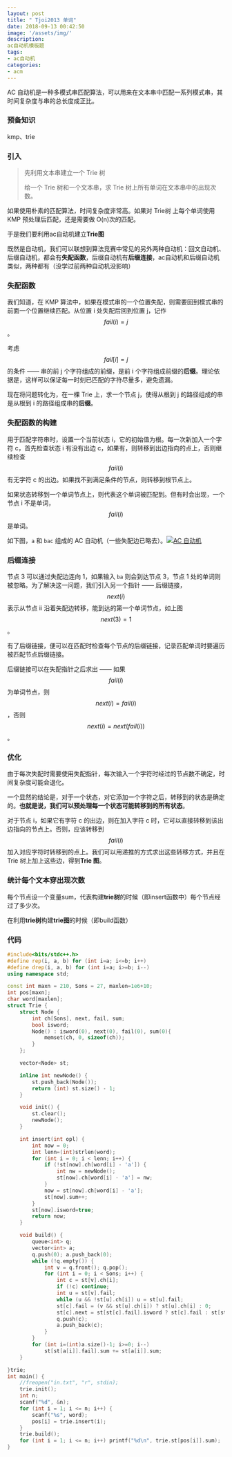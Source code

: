 ```yaml
---
layout: post
title: " Tjoi2013 单词"
date: 2018-09-13 00:42:50
image: '/assets/img/'
description:
ac自动机模板题
tags:
- ac自动机
categories:
- acm
---
```


AC 自动机是一种多模式串匹配算法，可以用来在文本串中匹配一系列模式串，其时间复杂度与串的总长度成正比。

### 预备知识

kmp、trie

### 引入

> 先利用文本串建立一个 Trie 树
>
> 给一个 Trie 树和一个文本串，求 Trie 树上所有单词在文本串中的出现次数。

如果使用朴素的匹配算法，时间复杂度非常高。如果对 Trie树 上每个单词使用 KMP 预处理后匹配，还是需要做 O(n)次的匹配。

于是我们要利用ac自动机建立**Trie图**

既然是自动机，我们可以联想到算法竞赛中常见的另外两种自动机：回文自动机、后缀自动机，都会有**失配函数**，后缀自动机有**后缀连接**，ac自动机和后缀自动机类似，两种都有（没学过前两种自动机没影响）

### 失配函数

我们知道，在 KMP 算法中，如果在模式串的一个位置失配，则需要回到模式串的前面一个位置继续匹配。从位置 i 处失配后回到位置 j，记作 $$fail(i)=j$$ 。

考虑 $$fail[i]=j$$ 的条件 —— 串的前 j 个字符组成的前缀，是前 i 个字符组成前缀的**后缀**。理论依据是，这样可以保证每一时刻已匹配的字符尽量多，避免遗漏。

现在将问题转化为，在一棵 Trie 上，求一个节点 j，使得从根到 j 的路径组成的串是从根到 i 的路径组成串的**后缀**。



### 失配函数的构建

用于匹配字符串时，设置一个当前状态 i，它的初始值为根。每一次新加入一个字符 c，首先检查状态 i 有没有出边 c，如果有，则转移到出边指向的点上，否则继续检查 $$fail(i)$$ 有无字符 c 的出边。如果找不到满足条件的节点，则转移到根节点上。

如果状态转移到一个单词节点上，则代表这个单词被匹配到。但有时会出现，一个节点 i 不是单词，$$fail(i)$$ 是单词。

如下图，`a` 和 `bac` 组成的 AC 自动机（一些失配边已略去）。[![AC 自动机](https://menci-oi.qiniu.tyhzyz.cn/acam-notes/acam2.svg)](https://menci-oi.qiniu.tyhzyz.cn/acam-notes/acam2.svg)

### 后缀连接

节点 3 可以通过失配边连向 1，如果输入 `ba` 则会到达节点 3，节点 1 处的单词则被忽略。为了解决这一问题，我们引入另一个指针 —— 后缀链接，$$next(i)$$ 表示从节点 ii 沿着失配边转移，能到达的第一个单词节点，如上图$$next(3)=1$$。

有了后缀链接，便可以在匹配时检查每个节点的后缀链接，记录匹配单词时要遍历被匹配节点后缀链接。

后缀链接可以在失配指针之后求出 —— 如果 $$fail(i)$$ 为单词节点，则 $$next(i)=fail(i)$$，否则$$next(i)=next(fail(i))$$。



### 优化

由于每次失配时需要使用失配指针，每次输入一个字符时经过的节点数不确定，时间复杂度可能会退化。

一个显然的结论是，对于一个状态，对它添加一个字符之后，转移到的状态是确定的。**也就是说，我们可以预处理每一个状态可能转移到的所有状态**。

对于节点 i，如果它有字符 c 的出边，则在加入字符 c 时，它可以直接转移到该出边指向的节点上。否则，应该转移到 $$fail(i)$$ 加入对应字符时转移到的点上。我们可以用递推的方式求出这些转移方式，并且在 Trie 树上加上这些边，得到**Trie 图**。

### 统计每个文本穿出现次数

每个节点设一个变量sum，代表构建**trie树**的时候（即insert函数中）每个节点经过了多少次。

在利用**trie树**构建**trie图**的时候（即build函数）

### 代码

```c++
#include<bits/stdc++.h>
#define rep(i, a, b) for (int i=a; i<=b; i++)
#define drep(i, a, b) for (int i=a; i>=b; i--)
using namespace std;

const int maxn = 210, Sons = 27, maxlen=1e6+10;
int pos[maxn];
char word[maxlen];
struct Trie {
    struct Node {
        int ch[Sons], next, fail, sum;
        bool isword;
        Node() : isword(0), next(0), fail(0), sum(0){
            memset(ch, 0, sizeof(ch));
        }
    };

    vector<Node> st;

    inline int newNode() {
        st.push_back(Node());
        return (int) st.size() - 1;
    }

    void init() {
        st.clear();
        newNode();
    }

    int insert(int opl) {
        int now = 0;
        int lenn=(int)strlen(word);
        for (int i = 0; i < lenn; i++) {
            if (!st[now].ch[word[i] - 'a']) {
                int nw = newNode();
                st[now].ch[word[i] - 'a'] = nw;
            }
            now = st[now].ch[word[i] - 'a'];
            st[now].sum++;
        }
        st[now].isword=true;
        return now;
    }

    void build() {
        queue<int> q;
        vector<int> a;
        q.push(0); a.push_back(0);
        while (!q.empty()) {
            int v = q.front(); q.pop();
            for (int i = 0; i < Sons; i++) {
                int c = st[v].ch[i];
                if (!c) continue;
                int u = st[v].fail;
                while (u && !st[u].ch[i]) u = st[u].fail;
                st[c].fail = (v && st[u].ch[i]) ? st[u].ch[i] : 0;
                st[c].next = st[st[c].fail].isword ? st[c].fail : st[st[c].fail].next;
                q.push(c);
                a.push_back(c);
            }
        }
        for (int i=(int)a.size()-1; i>=0; i--)
            st[st[a[i]].fail].sum += st[a[i]].sum;
    }

}trie;
int main() {
    //freopen("in.txt", "r", stdin);
    trie.init();
    int n;
    scanf("%d", &n);
    for (int i = 1; i <= n; i++) {
        scanf("%s", word);
        pos[i] = trie.insert(i);
    }
    trie.build();
    for (int i = 1; i <= n; i++) printf("%d\n", trie.st[pos[i]].sum);
}
```





